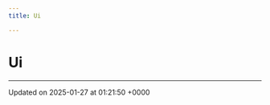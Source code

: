 ```yaml
---
title: Ui

---
```


# Ui








-------------------------------

Updated on 2025-01-27 at 01:21:50 +0000